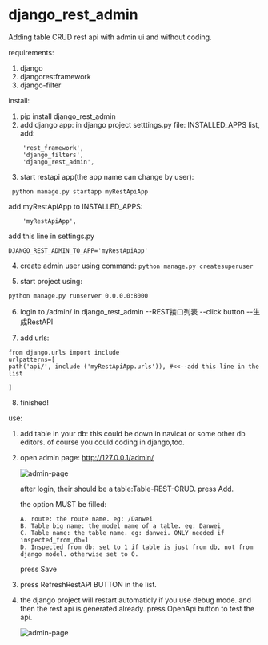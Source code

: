 # django_rest_admin
Adding table CRUD rest api with admin ui and without coding.

requirements:

1. django
2. djangorestframework
3. django-filter


install:

1. pip install django_rest_admin
2. add django app:
   in django project setttings.py file:
   INSTALLED_APPS list, add:
```
    'rest_framework',
    'django_filters',
    'django_rest_admin',
```

3. start restapi app(the app name can change by user):

```
 python manage.py startapp myRestApiApp
```
  add myRestApiApp to INSTALLED_APPS:

```
    'myRestApiApp',
``` 

add this line in settings.py

```
DJANGO_REST_ADMIN_TO_APP='myRestApiApp'
```


4. create admin user using command:
```python manage.py createsuperuser```

5. start project using:

``` python manage.py runserver 0.0.0.0:8000 ```

6. login to /admin/
   in django_rest_admin --REST接口列表 --click button --生成RestAPI
    
7. add urls:

```
from django.urls import include
urlpatterns=[
path('api/', include ('myRestApiApp.urls')), #<<--add this line in the list

]
```

8. finished!



use:
1. add table in your db:
  this could be down in navicat or some other db editors.
  of course you could coding in django,too.
  
2. open admin page: http://127.0.0.1/admin/

	![admin-page](doc/admin_page.png)

   after login, their should be a table:Table-REST-CRUD.
   press Add. 
   
   the option MUST be filled:
   
   ```
   A. route: the route name. eg: /Danwei
   B. Table big name: the model name of a table. eg: Danwei
   C. Table name: the table name. eg: danwei. ONLY needed if inspected_from_db=1
   D. Inspected from db: set to 1 if table is just from db, not from django model. otherwise set to 0.
   ```
   
   press Save
   
3. press RefreshRestAPI BUTTON in the list.
4. the django project will restart automaticly if you use debug mode.
    and then the rest api is generated already.
	press OpenApi button to test the api.
	
	![admin-page](doc/rest_test_page.png)
   

   







